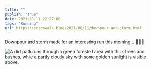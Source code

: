 ```yaml
---
title: ""
publish: "true"
date: 2021-08-11 22:27:00
tags: "Running"
url: https://ericmwalk.blog/2021/08/11/downpour-and-storm.html
---
```


Downpour and storm made for an interesting [run](https://www.strava.com/activities/5774827853) this morning… 🏃🏻‍♂️

![A dirt path runs through a green forested area with thick trees and bushes, while a partly cloudy sky with some golden sunlight is visible above.](https://ericmwalk.blog/uploads/2021/40efd32195.jpg)
